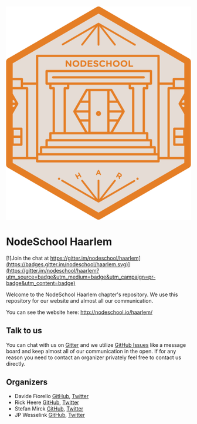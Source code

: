 ![NodeSchool Haarlem](./resources/nodeschool-haarlem.svg)

# NodeSchool Haarlem

[![Join the chat at https://gitter.im/nodeschool/haarlem](https://badges.gitter.im/nodeschool/haarlem.svg)](https://gitter.im/nodeschool/haarlem?utm_source=badge&utm_medium=badge&utm_campaign=pr-badge&utm_content=badge)

Welcome to the NodeSchool Haarlem chapter's repository. We use this repository
for our website and almost all our communication.

You can see the website here: http://nodeschool.io/haarlem/

## Talk to us

You can chat with us on [Gitter](https://gitter.im/nodeschool/haarlem) and we
utilize [GitHub Issues](https://github.com/nodeschool/haarlem/issues) like a
message board and keep almost all of our communication in the open. If for any
reason you need to contact an organizer privately feel free to contact us
directly.

## Organizers

 * Davide Fiorello [GitHub](https://github.com/codeflyer/), [Twitter](https://twitter.com/davidefiorello/)
 * Rick Heere [GitHub](https://github.com/rickheere/),
 [Twitter](https://twitter.com/heererick/)
 * Stefan Mirck [GitHub](https://github.com/stefanmirck/),
 [Twitter](https://twitter.com/stefanmirck)
 * JP Wesselink [GitHub](https://github.com/jpwesselink),
 [Twitter](https://twitter.com/jp10k)
